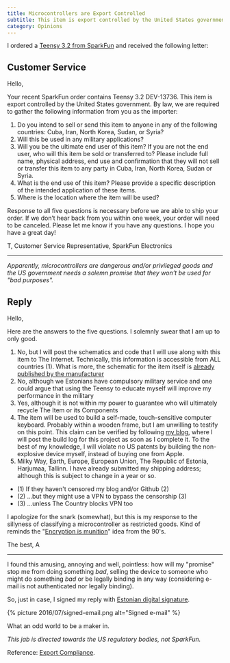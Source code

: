 ```yaml
---
title: Microcontrollers are Export Controlled
subtitle: This item is export controlled by the United States government. By law, we are required to gather the following information from you as the importer.
category: Opinions
---
```


I ordered a [Teensy 3.2 from SparkFun](https://www.sparkfun.com/products/13736) and received the following letter:

## Customer Service

Hello,

Your recent SparkFun order contains Teensy 3.2 DEV-13736. This item is export controlled by the United States government. By law, we are required to gather the following information from you as the importer:

1.	Do you intend to sell or send this item to anyone in any of the following countries: Cuba, Iran, North Korea, Sudan, or Syria?
2.	Will this be used in any military applications?
3.	Will you be the ultimate end user of this item? If you are not the end user, who will this item be sold or transferred to? Please include full name, physical address, end use and confirmation that they will not sell or transfer this item to any party in Cuba, Iran, North Korea, Sudan or Syria. 
4.	What is the end use of this item? Please provide a specific description of the intended application of these items.
5.	Where is the location where the item will be used?

Response to all five questions is necessary before we are able to ship your order. If we don’t hear back from you within one week, your order will need to be canceled. Please let me know if you have any questions. I hope you have a great day!

T, Customer Service Representative, SparkFun Electronics 

----

_Apparently, microcontrollers are dangerous and/or privileged goods and the US government needs a solemn promise that they won't be used for "bad purposes"._

## Reply

Hello,

Here are the answers to the five questions. I solemnly swear that I am up to only good.

1. No, but I will post the schematics and code that I will use along with this item to The Internet. Technically, this information is accessible from ALL countries (1). What is more, the schematic for the item itself is [already published by the manufacturer](https://www.pjrc.com/teensy/schematic.html)
2. No, although we Estonians have compulsory military service and one could argue that using the Teensy to educate myself will improve my performance in the military
3. Yes, although it is not within my power to guarantee who will ultimately recycle The Item or its Components
4. The item will be used to build a self-made, touch-sensitive computer keyboard. Probably within a wooden frame, but I am unwilling to testify on this point. This claim can be verified by following [my blog](https://sqroot.eu), where I will post the build log for this project as soon as I complete it. To the best of my knowledge, I will violate no US patents by building the non-explosive device myself, instead of buying one from Apple.
5. Milky Way, Earth, Europe, European Union, The Republic of Estonia, Harjumaa, Tallinn. I have already submitted my shipping address; although this is subject to change in a year or so.


- (1) If they haven't censored my blog and/or Github (2)
- (2) ...but they might use a VPN to bypass the censorship (3)
- (3) ...unless The Country blocks VPN too

I apologize for the snark (somewhat), but this is my response to the sillyness of classifying a microcontroller as restricted goods. Kind of reminds the "[Encryption is munition](https://en.wikipedia.org/wiki/Export_of_cryptography_from_the_United_States)" idea from the 90's.

The best, A

------

I found this amusing, annoying and well, pointless: how will my "promise" stop me from doing something _bad_, selling the device to someone who might do something _bad_ or be legally binding in any way (considering e-mail is not authenticated nor legally binding).

So, just in case, I signed my reply with [Estonian digital signature](http://id.ee/?lang=en).

{% picture 2016/07/signed-email.png alt="Signed e-mail" %}

What an odd world to be a maker in.

_This jab is directed towards the US regulatory bodies, not SparkFun._

Reference: [Export Compliance](https://www.sparkfun.com/export_compliance).
